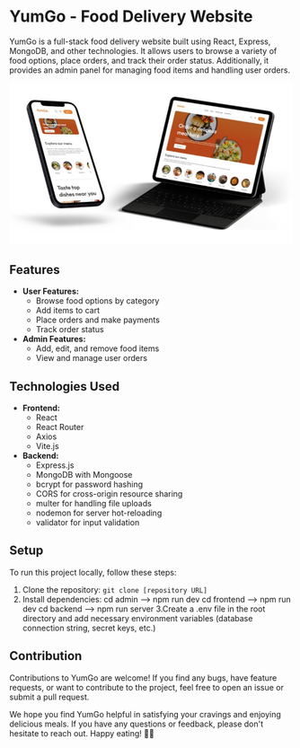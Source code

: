 # YumGo - Food Delivery Website

YumGo is a full-stack food delivery website built using React, Express, MongoDB, and other technologies. It allows users to browse a variety of food options, place orders, and track their order status. Additionally, it provides an admin panel for managing food items and handling user orders.

![Spendify Mockup](/mockup2.jpg)

## Features

- **User Features:**
  - Browse food options by category
  - Add items to cart
  - Place orders and make payments
  - Track order status
- **Admin Features:**
  - Add, edit, and remove food items
  - View and manage user orders

## Technologies Used

- **Frontend:**
  - React
  - React Router
  - Axios
  - Vite.js
- **Backend:**
  - Express.js
  - MongoDB with Mongoose
  - bcrypt for password hashing
  - CORS for cross-origin resource sharing
  - multer for handling file uploads
  - nodemon for server hot-reloading
  - validator for input validation

## Setup
To run this project locally, follow these steps:

1. Clone the repository: `git clone [repository URL]`
2. Install dependencies:
   cd admin --> npm run dev
   cd frontend --> npm run dev
   cd backend --> npm run server
3.Create a .env file in the root directory and add necessary environment variables (database connection string, secret keys, etc.)

## Contribution

Contributions to YumGo are welcome! If you find any bugs, have feature requests, or want to contribute to the project, feel free to open an issue or submit a pull request.

We hope you find YumGo helpful in satisfying your cravings and enjoying delicious meals. If you have any questions or feedback, please don't hesitate to reach out. Happy eating! 🍔🍕
